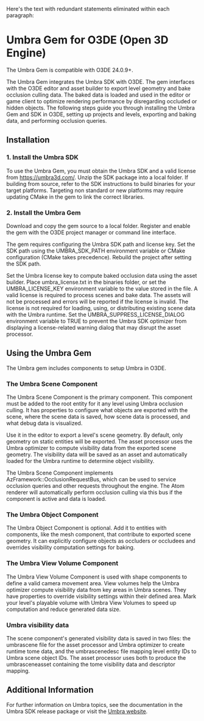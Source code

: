 Here's the text with redundant statements eliminated within each paragraph:

# Umbra Gem for O3DE (Open 3D Engine)

The Umbra Gem is compatible with O3DE 24.0.9+.
 
The Umbra Gem integrates the Umbra SDK with O3DE. The gem interfaces with the O3DE editor and asset builder to export level geometry and bake occlusion culling data. The baked data is loaded and used in the editor or game client to optimize rendering performance by disregarding occluded or hidden objects. The following steps guide you through installing the Umbra Gem and SDK in O3DE, setting up projects and levels, exporting and baking data, and performing occlusion queries.
## Installation

### 1. Install the Umbra SDK

To use the Umbra Gem, you must obtain the Umbra SDK and a valid license from https://umbra3d.com/. Unzip the SDK package into a local folder. If building from source, refer to the SDK instructions to build binaries for your target platforms. Targeting non standard or new platforms may require updating CMake in the gem to link the correct libraries.

### 2. Install the Umbra Gem

Download and copy the gem source to a local folder. Register and enable the gem with the O3DE project manager or command line interface.

The gem requires configuring the Umbra SDK path and license key. Set the SDK path using the UMBRA_SDK_PATH environment variable or CMake configuration (CMake takes precedence). Rebuild the project after setting the SDK path.

Set the Umbra license key to compute baked occlusion data using the asset builder. Place umbra_license.txt in the binaries folder, or set the UMBRA_LICENSE_KEY environment variable to the value stored in the file. A valid license is required to process scenes and bake data. The assets will not be processed and errors will be reported if the license is invalid. The license is not required for loading, using, or distributing existing scene data with the Umbra runtime. Set the UMBRA_SUPPRESS_LICENSE_DIALOG environment variable to TRUE to prevent the Umbra SDK optimizer from displaying a license-related warning dialog that may disrupt the asset processor.

## Using the Umbra Gem

The Umbra gem includes components to setup Umbra in O3DE.

### The Umbra Scene Component

The Umbra Scene Component is the primary component. This component must be added to the root entity for it any level using Umbra occlusion culling. It has properties to configure what objects are exported with the scene, where the scene data is saved, how scene data is processed, and what debug data is visualized.

Use it in the editor to export a level's scene geometry. By default, only geometry on static entities will be exported. The asset processor uses the Umbra optimizer to compute visibility data from the exported scene geometry. The visibility data will be saved as an asset and automatically loaded for the Umbra runtime to determine object visibility.

The Umbra Scene Component implements AzFramework::OcclusionRequestBus, which can be used to service occlusion queries and other requests throughout the engine. The Atom renderer will automatically perform occlusion culling via this bus if the component is active and data is loaded.

### The Umbra Object Component

The Umbra Object Component is optional. Add it to entities with components, like the mesh component, that contribute to exported scene geometry. It can explicitly configure objects as occluders or occludees and overrides visibility computation settings for baking.

### The Umbra View Volume Component

The Umbra View Volume Component is used with shape components to define a valid camera movement area. View volumes help the Umbra optimizer compute visibility data from key areas in Umbra scenes. They have properties to override visibility settings within their defined area. Mark your level's playable volume with Umbra View Volumes to speed up computation and reduce generated data size.

### Umbra visibility data

The scene component's generated visibility data is saved in two files: the umbrascene file for the asset processor and Umbra optimizer to create runtime tome data, and the umbrascenedesc file mapping level entity IDs to Umbra scene object IDs. The asset processor uses both to produce the umbrasceneasset containing the tome visibility data and descriptor mapping.

## Additional Information

For further information on Umbra topics, see the documentation in the Umbra SDK release package or visit the [Umbra website](https://www.umbra3d.com).